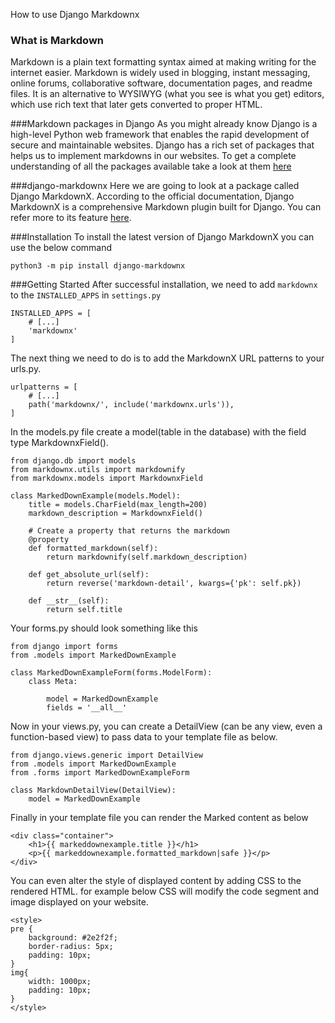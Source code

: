 How to use Django Markdownx

### What is Markdown
Markdown is a plain text formatting syntax aimed at making writing for the internet easier. Markdown is widely used in blogging, instant messaging, online forums, collaborative software, documentation pages, and readme files.  It is an alternative to WYSIWYG (what you see is what you get) editors, which use rich text that later gets converted to proper HTML.

###Markdown packages in Django
As you might already know Django is a high-level Python web framework that enables the rapid development of secure and maintainable websites. Django has a rich set of packages that helps us to implement markdowns in our websites. To get a complete understanding of all the packages available take a look at them [here](https://djangopackages.org/grids/g/markdown/)

###django-markdownx 
Here we are going to look at a package called Django MarkdownX. According to the official documentation, Django MarkdownX is a comprehensive Markdown plugin built for Django. You can refer more to its feature [here](https://neutronx.github.io/django-markdownx/).

###Installation
To install the latest version of Django MarkdownX you can use the below command
```
python3 -m pip install django-markdownx
```
###Getting Started
After successful installation, we need to add `markdownx` to the `INSTALLED_APPS` in `settings.py`
```
INSTALLED_APPS = [
    # [...]
    'markdownx'
]
```
The next thing we need to do is to add the MarkdownX URL patterns to your urls.py.
```
urlpatterns = [
    # [...]
    path('markdownx/', include('markdownx.urls')),
]
```
In the models.py file create a model(table in the database) with the field type MarkdownxField().
```
from django.db import models
from markdownx.utils import markdownify
from markdownx.models import MarkdownxField

class MarkedDownExample(models.Model):
    title = models.CharField(max_length=200)
    markdown_description = MarkdownxField()
    
    # Create a property that returns the markdown	
    @property
    def formatted_markdown(self):
        return markdownify(self.markdown_description)	

    def get_absolute_url(self):
        return reverse('markdown-detail', kwargs={'pk': self.pk})

    def __str__(self):
        return self.title
```
Your forms.py should look something like this
```
from django import forms
from .models import MarkedDownExample

class MarkedDownExampleForm(forms.ModelForm):
    class Meta:
        
        model = MarkedDownExample
        fields = '__all__'
```
Now in your views.py, you can create a DetailView (can be any view, even a function-based view) to pass data to your template file as below.
```
from django.views.generic import DetailView
from .models import MarkedDownExample
from .forms import MarkedDownExampleForm

class MarkdownDetailView(DetailView):
    model = MarkedDownExample
```
Finally in your template file you can render the Marked content as below
```
<div class="container">
    <h1>{{ markeddownexample.title }}</h1>
    <p>{{ markeddownexample.formatted_markdown|safe }}</p>
</div>
```
You can even alter the style of displayed content by adding CSS to the rendered HTML. for example below CSS will modify the code segment and image displayed on your website. 
```
<style>
pre {
  	background: #2e2f2f;
	border-radius: 5px;
	padding: 10px;
}
img{
	width: 1000px;
	padding: 10px;
}
</style>
```
